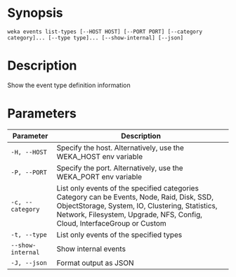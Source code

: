 # Synopsis

```weka events list-types [--HOST HOST] [--PORT PORT] [--category category]... [--type type]... [--show-internal] [--json]```

# Description

Show the event type definition information

# Parameters

| Parameter | Description |
| --------- | ----------- |
| `-H, --HOST` | Specify the host. Alternatively, use the WEKA_HOST env variable |
| `-P, --PORT` | Specify the port. Alternatively, use the WEKA_PORT env variable |
| `-c, --category` | List only events of the specified categories Category can be Events, Node, Raid, Disk, SSD, ObjectStorage, System, IO, Clustering, Statistics, Network, Filesystem, Upgrade, NFS, Config, Cloud, InterfaceGroup or Custom |
| `-t, --type` | List only events of the specified types |
| `--show-internal` | Show internal events |
| `-J, --json` | Format output as JSON |
